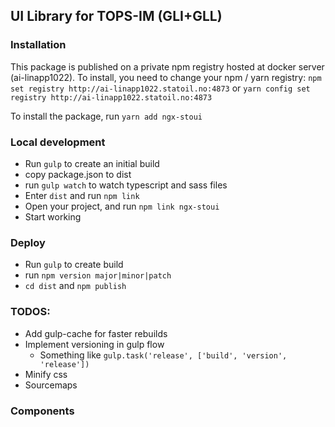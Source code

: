 ## UI Library for TOPS-IM (GLI+GLL)

### Installation
This package is published on a private npm registry hosted at docker server (ai-linapp1022). To install, you need to change your npm / yarn registry:
``npm set registry http://ai-linapp1022.statoil.no:4873`` or ``yarn config set registry http://ai-linapp1022.statoil.no:4873``

To install the package, run `yarn add ngx-stoui`

### Local development

* Run `gulp` to create an initial build
* copy package.json to dist
* run `gulp watch` to watch typescript and sass files
* Enter `dist` and run `npm link`
* Open your project, and run `npm link ngx-stoui`
* Start working

### Deploy

* Run `gulp` to create build
* run `npm version major|minor|patch`
* `cd dist` and `npm publish`

### TODOS:
* Add gulp-cache for faster rebuilds
* Implement versioning in gulp flow
  * Something like `gulp.task('release', ['build', 'version', 'release'])`
* Minify css
* Sourcemaps


### Components 


